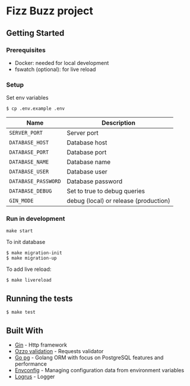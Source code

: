 # Fizz Buzz project

## Getting Started

### Prerequisites

- Docker: needed for local development
- fswatch (optional): for live reload

### Setup

Set env variables

```
$ cp .env.example .env
```

| Name                | Description                           |
| ------------------- | ------------------------------------- |
| `SERVER_PORT`       | Server port                           |
| `DATABASE_HOST`     | Database host                         |
| `DATABASE_PORT`     | Database port                         |
| `DATABASE_NAME`     | Database name                         |
| `DATABASE_USER`     | Database user                         |
| `DATABASE_PASSWORD` | Database password                     |
| `DATABASE_DEBUG`    | Set to true to debug queries          |
| `GIN_MODE`          | debug (local) or release (production) |

### Run in development

```
make start
```

To init database

```
$ make migration-init
$ make migration-up
```

To add live reload:

```
$ make livereload
```

## Running the tests

```
$ make test
```

## Built With

- [Gin](https://github.com/gin-gonic/gin) - Http framework
- [Ozzo validation](https://github.com/go-ozzo/ozzo-validation) - Requests validator
- [Go pg](https://github.com/go-pg/pg) - Golang ORM with focus on PostgreSQL features and performance
- [Envconfig](https://github.com/kelseyhightower/envconfig) - Managing configuration data from environment variables
- [Logrus](https://github.com/sirupsen/logrus) - Logger
